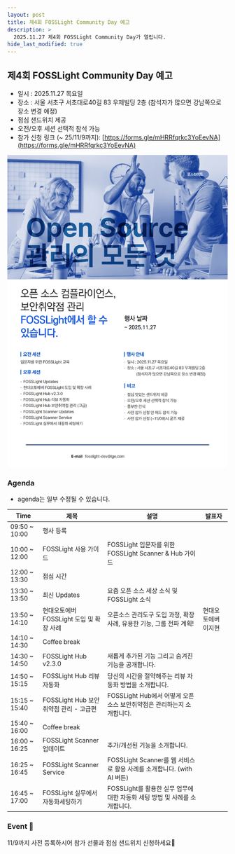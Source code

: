 ```yaml
---
layout: post
title: 제4회 FOSSLight Community Day 예고
description: >
  2025.11.27 제4회 FOSSLight Community Day가 열립니다.
hide_last_modified: true
---
```


## 제4회 FOSSLight Community Day 예고
 - 일시 : 2025.11.27 목요일
 - 장소 : 서울 서초구 서초대로40길 83 우제빌딩 2층 
     (참석자가 많으면 강남쪽으로 장소 변경 예정)
 - 점심 샌드위치 제공 
 - 오전/오후 세션 선택적 참석 가능
 - 참가 신청 링크 (~ 25/11/9까지): [https://forms.gle/mHRRfqrkc3YoEevNA](https://forms.gle/mHRRfqrkc3YoEevNA)

![](../../assets/img/news/2510/25_fosslight_comm.png)

### Agenda
* agenda는 일부 수정될 수 있습니다.

<div class="datatable-begin"></div>

|Time|제목|설명|발표자|
|--- | --- |--- |--- |
|09:50 ~ 10:00|행사 등록| |  | 
|10:00 ~ 12:00|FOSSLight 사용 가이드|FOSSLight 입문자를 위한 FOSSLight Scanner & Hub 가이드| | 
|12:00 ~ 13:30|점심 시간|| | 
|13:30 ~ 13:50|최신 Updates| 요즘 오픈 소스 세상 소식 및 FOSSLight 소식 | | 
|13:50 ~ 14:10|현대오토에버 FOSSLight 도입 및 확장 사례| 오픈소스 관리도구 도입 과정, 확장 사례, 유용한 기능, 그룹 전파 계획!|현대오토에버 이지현| 
|14:10 ~ 14:30|Coffee break|||
|14:30 ~ 14:50|FOSSLight Hub v2.3.0| 새롭게 추가된 기능 그리고 숨겨진 기능을 공개합니다. ||
|14:50 ~ 15:15|FOSSLight Hub 리뷰 자동화| 당신의 시간을 절약해주는 리뷰 자동화 방법을 소개합니다. ||
|15:15 ~ 15:40|FOSSLight Hub 보안취약점 관리 - 고급편 |FOSSLight Hub에서 어떻게 오픈소스 보안취약점은 관리하는지 소개합니다.||
|15:40 ~ 16:00|Coffee break| ||
|16:00 ~ 16:25|FOSSLight Scanner 업데이트| 추가/개선된 기능을 소개합니다. ||
|16:25 ~ 16:45|FOSSLight Scanner Service|FOSSLight Scanner를 웹 서비스로 활용 사례를 소개합니다. (with AI 버튼)||
|16:45 ~ 17:00|FOSSLight 실무에서 자동화세팅하기|FOSSLight를 활용한 실무 업무에 대한 자동화 세팅 방법 및 사례를 소개합니다.||

<div class="datatable-end"></div>

### Event 🎉
11/9까지 사전 등록하시어 참가 선물과 점심 샌드위치 신청하세요🎁